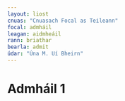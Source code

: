 ```yaml
---
layout: liost
cnuas: "Cnuasach Focal as Teileann"
focal: admháil
leagan: aidmheáil
rann: briathar
bearla: admit
údar: "Úna M. Uí Bheirn"
---
```


# Admháil 1
